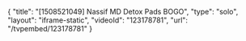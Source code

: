 {
    "title": "[1508521049] Nassif MD Detox Pads BOGO",
    "type": "solo",
    "layout": "iframe-static",
    "videoId": "123178781",
    "url": "\/tvpembed\/123178781"
}